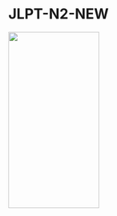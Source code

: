 # JLPT-N2-NEW

<img src="![Simulator Screen Shot - iPhone 14 - 2023-05-09 at 21 32 38](https://github.com/Jamminssssss/JLPT-N2-NEW/assets/91593937/79f8d3cc-5144-4a50-9afe-e9fab0b365b3)"  width="60%" height="30%">

